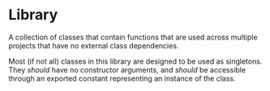 # Library

A collection of classes that contain functions that are used across multiple projects that have no external class dependencies.

Most (if not all) classes in this library are designed to be used as singletons. They *should* have no constructor arguments, and *should* be accessible through an exported constant representing an instance of the class.
